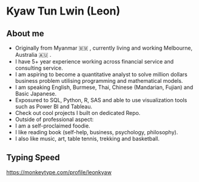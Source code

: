 # Kyaw Tun Lwin (Leon)

## About me
- Originally from Myanmar 🇲🇲 , currently living and working Melbourne, Australia 🇦🇺 .
- I have 5+ year experience working across financial service and consulting service.
- I am aspiring to become a quantitative analyst to solve million dollars business problem utilising programming and mathematical models.
- I am speaking English, Burmese, Thai, Chinese (Mandarian, Fujian) and Basic Japanese.
- Exposured to SQL, Python, R, SAS and able to use visualization tools such as Power BI and Tableau.
- Check out cool projects I built on dedicated Repo.
- Outside of professional aspect:
-   I am a self-proclaimed foodie.
-   I like reading book (self-help, business, psychology, philosophy).
-   I also like music, art, table tennis, trekking and basketball.

## Typing Speed
https://monkeytype.com/profile/leonkyaw
